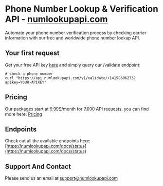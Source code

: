 # Phone Number Lookup & Verification API - [numlookupapi.com](https://numlookupapi.com)

Automate your phone number verification process by checking carrier information with our free and worldwide phone number lookup API.

## Your first request

Get your free API key [here](https://app.numlookupapi.com/register) and simply query our /validate endpoint:

```
# check a phone number
curl "https://api.numlookupapi.com/v1/validate/+14158586273?apikey=YOUR-APIKEY"

```

## Pricing

Our packages start at 9.99$/month for 7,000 API requests, you can find more here: [Pricing](https://numlookupapi.com/pricing/)

## Endpoints

Check out all the available endpoints here: [https://numlookupapi.com/docs/status](https://numlookupapi.com/docs/status)

## Support And Contact

Please send us an email at [support@numlookupapi.com](mailto:support@numlookupapi.com)
